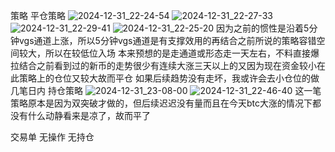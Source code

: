 策略
平仓策略
![2024-12-31_22-24-54](https://github.com/user-attachments/assets/d9a2a0ce-f637-4b4d-9215-71c547e6fc35)
![2024-12-31_22-27-33](https://github.com/user-attachments/assets/a0dcc4f8-85ce-4aba-914f-eb133af554f2)
![2024-12-31_22-29-41](https://github.com/user-attachments/assets/d911faf2-874c-40ee-8f2d-6d4a87012032)
![2024-12-31_22-25-20](https://github.com/user-attachments/assets/133496b3-75ff-4e47-94ed-2d4a200d7932)
因为之前的惯性是沿着5分钟vgs通道上涨，所以5分钟vgs通道是有支撑效用的再结合之前所说的策略容错空间较大，所以在较低位入场
本来预想的是走通道或形态走一天左右，不料直接爆拉结合之前看到过的新币的走势很少有连续大涨三天以上的又因为现在资金较小在此策略上的仓位又较大故而平仓
如果后续趋势没有走坏，我或许会去小仓位的做几笔日内
持仓策略
![2024-12-31_23-08-00](https://github.com/user-attachments/assets/1a8e6e8e-d474-4b1b-b9b3-8210aaace590)
![2024-12-31_22-46-40](https://github.com/user-attachments/assets/70b66cec-ea9b-45f8-88d3-d92d04cd9aa8)
这一笔策略原本是因为双突破才做的，但后续迟迟没有量而且在今天btc大涨的情况下都没有什么动静看来是凉了，故而平了

交易单
无操作
无持仓